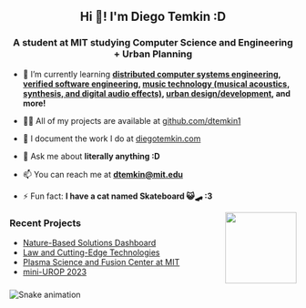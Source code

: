 <h2 align="center">Hi 👋! I'm Diego Temkin :D</h2>
<h3 align="center">A student at MIT studying Computer Science and Engineering + Urban Planning</h3>

<!-- - 🔭 I’m currently working with the [U.S. DOT Volpe National Transportation Systems Center](https://www.volpe.dot.gov/) through the [Pathways Internship program](https://www.transportation.gov/careers/pathways-program#Internship) -->

- 🌱 I’m currently learning **[distributed computer systems engineering](https://student.mit.edu/catalog/m6a.html#6.5840), [verified software engineering](https://student.mit.edu/catalog/m6e.html#6.S057), [music technology (musical acoustics, synthesis, and digital audio effects)](https://student.mit.edu/catalog/m21Ma.html#21M.369), [urban design/development](https://student.mit.edu/catalog/m11a.html#11.001), and more!**

- 👨‍💻 All of my projects are available at [github.com/dtemkin1](https://github.com/dtemkin1)

- 📝 I document the work I do at [diegotemkin.com](https://www.diegotemkin.com/)

- 💬 Ask me about **literally anything :D**

- 📫 You can reach me at **dtemkin@mit.edu**

- ⚡ Fun fact: **I have a cat named Skateboard 😺🛹 :3**

<img align="right" height="125" src="https://media.tenor.com/WX8OXgN5VpMAAAAi/waving-wave-hello.gif"  />

### Recent Projects
<!-- BLOG-POST-LIST:START -->
- [Nature-Based Solutions Dashboard](https://www.diegotemkin.com/work/undefined/)
- [Law and Cutting-Edge Technologies](https://www.diegotemkin.com/work/undefined/)
- [Plasma Science and Fusion Center at MIT](https://www.diegotemkin.com/work/undefined/)
- [mini-UROP 2023](https://www.diegotemkin.com/work/undefined/)
<!-- BLOG-POST-LIST:END -->

###

<picture>
  <source media="(prefers-color-scheme: dark)" srcset="https://dtemkin1.github.io/dtemkin1/dark.svg" />
  <source media="(prefers-color-scheme: light)" srcset="https://dtemkin1.github.io/dtemkin1/snake.svg" />
  <img alt="Snake animation" src="https://dtemkin1.github.io/dtemkin1/snake.svg" />
</picture>

###
